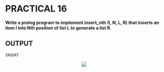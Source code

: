# PRACTICAL 16
**Write a prolog program to implement insert_nth (I, N, L, R) that inserts an item I into Nth position of list L to generate a list R.**

## OUTPUT

`INSERT`
<p align="center">
<img src="https://user-images.githubusercontent.com/68191677/235093594-428643ea-0786-4511-8fc8-a0f7c9bf73e9.png"  />
</p>